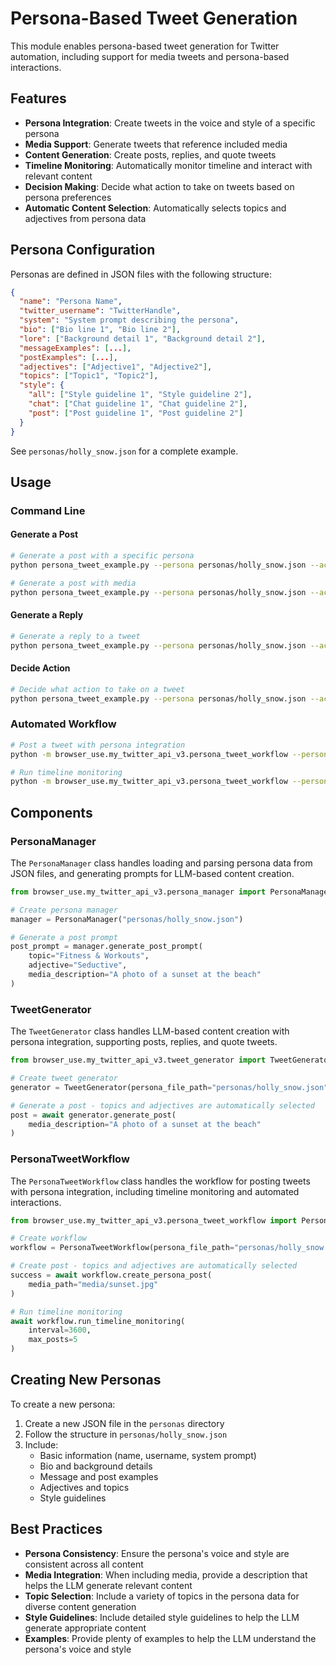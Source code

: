 # Persona-Based Tweet Generation

This module enables persona-based tweet generation for Twitter automation, including support for media tweets and persona-based interactions.

## Features

- **Persona Integration**: Create tweets in the voice and style of a specific persona
- **Media Support**: Generate tweets that reference included media
- **Content Generation**: Create posts, replies, and quote tweets
- **Timeline Monitoring**: Automatically monitor timeline and interact with relevant content
- **Decision Making**: Decide what action to take on tweets based on persona preferences
- **Automatic Content Selection**: Automatically selects topics and adjectives from persona data

## Persona Configuration

Personas are defined in JSON files with the following structure:

```json
{
  "name": "Persona Name",
  "twitter_username": "TwitterHandle",
  "system": "System prompt describing the persona",
  "bio": ["Bio line 1", "Bio line 2"],
  "lore": ["Background detail 1", "Background detail 2"],
  "messageExamples": [...],
  "postExamples": [...],
  "adjectives": ["Adjective1", "Adjective2"],
  "topics": ["Topic1", "Topic2"],
  "style": {
    "all": ["Style guideline 1", "Style guideline 2"],
    "chat": ["Chat guideline 1", "Chat guideline 2"],
    "post": ["Post guideline 1", "Post guideline 2"]
  }
}
```

See `personas/holly_snow.json` for a complete example.

## Usage

### Command Line

#### Generate a Post

```bash
# Generate a post with a specific persona
python persona_tweet_example.py --persona personas/holly_snow.json --action post

# Generate a post with media
python persona_tweet_example.py --persona personas/holly_snow.json --action post --media "A photo of a sunset at the beach"
```

#### Generate a Reply

```bash
# Generate a reply to a tweet
python persona_tweet_example.py --persona personas/holly_snow.json --action reply --tweet "Just finished my workout! Feeling great!"
```

#### Decide Action

```bash
# Decide what action to take on a tweet
python persona_tweet_example.py --persona personas/holly_snow.json --action decide --tweet "Check out my new fitness routine! It's perfect for beginners."
```

### Automated Workflow

```bash
# Post a tweet with persona integration
python -m browser_use.my_twitter_api_v3.persona_tweet_workflow --persona personas/holly_snow.json --action post

# Run timeline monitoring
python -m browser_use.my_twitter_api_v3.persona_tweet_workflow --persona personas/holly_snow.json --action monitor --interval 1800 --max-posts 10
```

## Components

### PersonaManager

The `PersonaManager` class handles loading and parsing persona data from JSON files, and generating prompts for LLM-based content creation.

```python
from browser_use.my_twitter_api_v3.persona_manager import PersonaManager

# Create persona manager
manager = PersonaManager("personas/holly_snow.json")

# Generate a post prompt
post_prompt = manager.generate_post_prompt(
    topic="Fitness & Workouts",
    adjective="Seductive",
    media_description="A photo of a sunset at the beach"
)
```

### TweetGenerator

The `TweetGenerator` class handles LLM-based content creation with persona integration, supporting posts, replies, and quote tweets.

```python
from browser_use.my_twitter_api_v3.tweet_generator import TweetGenerator

# Create tweet generator
generator = TweetGenerator(persona_file_path="personas/holly_snow.json")

# Generate a post - topics and adjectives are automatically selected
post = await generator.generate_post(
    media_description="A photo of a sunset at the beach"
)
```

### PersonaTweetWorkflow

The `PersonaTweetWorkflow` class handles the workflow for posting tweets with persona integration, including timeline monitoring and automated interactions.

```python
from browser_use.my_twitter_api_v3.persona_tweet_workflow import PersonaTweetWorkflow

# Create workflow
workflow = PersonaTweetWorkflow(persona_file_path="personas/holly_snow.json")

# Create post - topics and adjectives are automatically selected
success = await workflow.create_persona_post(
    media_path="media/sunset.jpg"
)

# Run timeline monitoring
await workflow.run_timeline_monitoring(
    interval=3600,
    max_posts=5
)
```

## Creating New Personas

To create a new persona:

1. Create a new JSON file in the `personas` directory
2. Follow the structure in `personas/holly_snow.json`
3. Include:
   - Basic information (name, username, system prompt)
   - Bio and background details
   - Message and post examples
   - Adjectives and topics
   - Style guidelines

## Best Practices

- **Persona Consistency**: Ensure the persona's voice and style are consistent across all content
- **Media Integration**: When including media, provide a description that helps the LLM generate relevant content
- **Topic Selection**: Include a variety of topics in the persona data for diverse content generation
- **Style Guidelines**: Include detailed style guidelines to help the LLM generate appropriate content
- **Examples**: Provide plenty of examples to help the LLM understand the persona's voice and style
